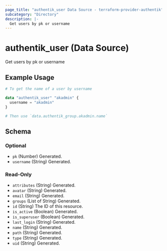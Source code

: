 ```yaml
---
page_title: "authentik_user Data Source - terraform-provider-authentik"
subcategory: "Directory"
description: |-
  Get users by pk or username
---
```


# authentik_user (Data Source)

Get users by pk or username

## Example Usage

```terraform
# To get the name of a user by username

data "authentik_user" "akadmin" {
  username = "akadmin"
}

# Then use `data.authentik_group.akadmin.name`
```

<!-- schema generated by tfplugindocs -->
## Schema

### Optional

- `pk` (Number) Generated.
- `username` (String) Generated.

### Read-Only

- `attributes` (String) Generated.
- `avatar` (String) Generated.
- `email` (String) Generated.
- `groups` (List of String) Generated.
- `id` (String) The ID of this resource.
- `is_active` (Boolean) Generated.
- `is_superuser` (Boolean) Generated.
- `last_login` (String) Generated.
- `name` (String) Generated.
- `path` (String) Generated.
- `type` (String) Generated.
- `uid` (String) Generated.


